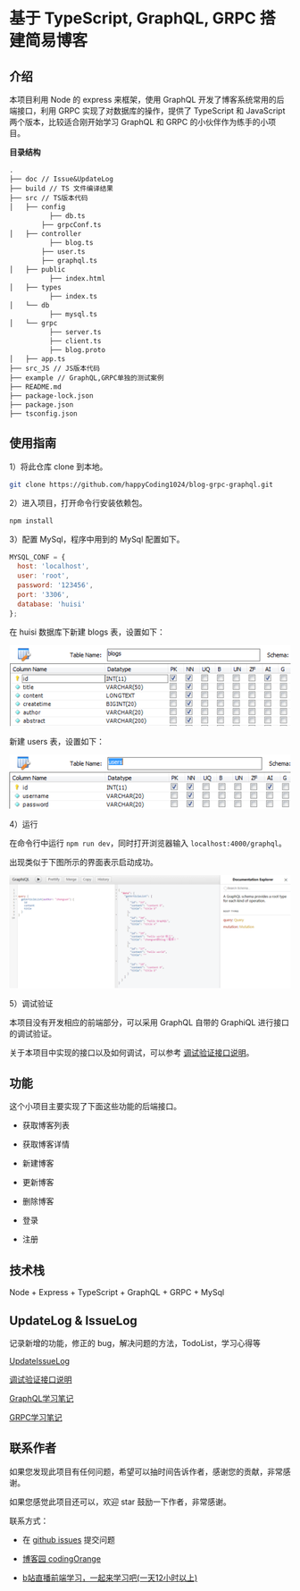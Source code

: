 # 基于 TypeScript, GraphQL, GRPC 搭建简易博客
## 介绍
本项目利用 Node 的 express 来框架，使用 GraphQL 开发了博客系统常用的后端接口，利用 GRPC  实现了对数据库的操作，提供了 TypeScript 和 JavaScript 两个版本，比较适合刚开始学习 GraphQL 和 GRPC 的小伙伴作为练手的小项目。

**目录结构**

```
.
├── doc // Issue&UpdateLog
├── build // TS 文件编译结果
├── src // TS版本代码
│   ├── config 
	      ├── db.ts
  	    ├── grpcConf.ts
│   ├── controller
	      ├── blog.ts
  	    ├── user.ts
  	    ├── graphql.ts
│   ├── public
	      ├── index.html
│   ├── types
	      ├── index.ts
│   └── db
	      ├── mysql.ts
│   └── grpc
	      ├── server.ts
	      ├── client.ts
	      ├── blog.proto
│   ├── app.ts
├── src_JS // JS版本代码
├── example // GraphQL,GRPC单独的测试案例
├── README.md
├── package-lock.json
├── package.json
├── tsconfig.json
```

## 使用指南

1）将此仓库 clone 到本地。

```bash
git clone https://github.com/happyCoding1024/blog-grpc-graphql.git
```

2）进入项目，打开命令行安装依赖包。

```bash
npm install
```

3）配置 MySql，程序中用到的 MySql 配置如下。

```js
MYSQL_CONF = {
  host: 'localhost',
  user: 'root',
  password: '123456',
  port: '3306',
  database: 'huisi'
};
```

在 huisi 数据库下新建 blogs 表，设置如下：

![blogs table](https://raw.githubusercontent.com/happyCoding1024/image-hosting/master/img/1593317152324.png)

新建 users 表，设置如下：

![users table](https://raw.githubusercontent.com/happyCoding1024/image-hosting/master/img/20200628120740.png)

4）运行

在命令行中运行 `npm run dev`，同时打开浏览器输入 `localhost:4000/graphql`。

出现类似于下图所示的界面表示启动成功。

![](https://raw.githubusercontent.com/happyCoding1024/image-hosting/master/img/20200628145055.png)

5）调试验证

本项目没有开发相应的前端部分，可以采用 GraphQL 自带的 GraphiQL 进行接口的调试验证。

关于本项目中实现的接口以及如何调试，可以参考 [调试验证接口说明](doc/调试验证接口说明.md)。

## 功能

这个小项目主要实现了下面这些功能的后端接口。

- 获取博客列表

- 获取博客详情
- 新建博客
- 更新博客
- 删除博客
- 登录
- 注册

## 技术栈

 Node + Express + TypeScript + GraphQL + GRPC + MySql

## UpdateLog & IssueLog

记录新增的功能，修正的 bug，解决问题的方法，TodoList，学习心得等

[UpdateIssueLog](doc/issue.md)

[调试验证接口说明](doc/调试验证接口说明.md)

[GraphQL学习笔记](doc/GraphQL学习笔记.md)

[GRPC学习笔记](doc/GRPC学习笔记.md)

## 联系作者

如果您发现此项目有任何问题，希望可以抽时间告诉作者，感谢您的贡献，非常感谢。

如果您感觉此项目还可以，欢迎 star 鼓励一下作者，非常感谢。

联系方式：

- 在 [github issues](https://github.com/happyCoding1024/blog-grpc-graphql/issues) 提交问题

- [博客园 codingOrange](https://www.cnblogs.com/zhangguicheng/)

- [b站直播前端学习，一起来学习吧(一天12小时以上)](https://space.bilibili.com/421338049)

